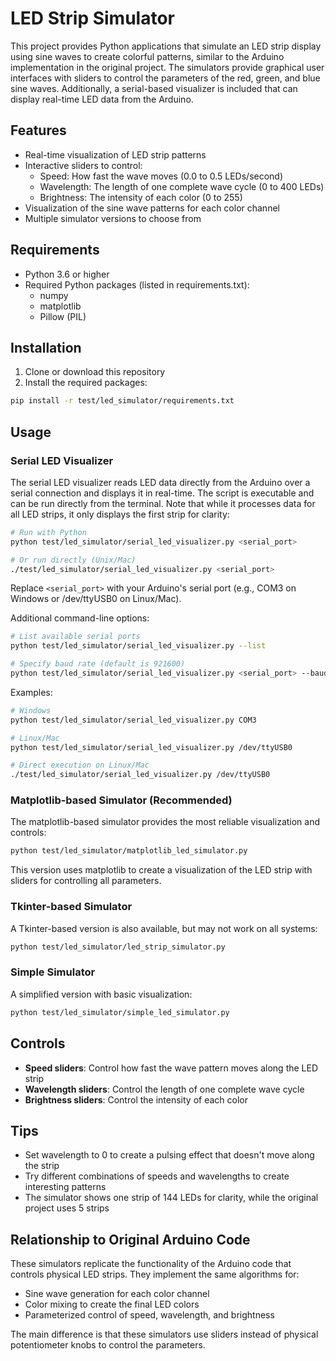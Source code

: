 # LED Strip Simulator

This project provides Python applications that simulate an LED strip display using sine waves to create colorful patterns, similar to the Arduino implementation in the original project. The simulators provide graphical user interfaces with sliders to control the parameters of the red, green, and blue sine waves. Additionally, a serial-based visualizer is included that can display real-time LED data from the Arduino.

## Features

- Real-time visualization of LED strip patterns
- Interactive sliders to control:
  - Speed: How fast the wave moves (0.0 to 0.5 LEDs/second)
  - Wavelength: The length of one complete wave cycle (0 to 400 LEDs)
  - Brightness: The intensity of each color (0 to 255)
- Visualization of the sine wave patterns for each color channel
- Multiple simulator versions to choose from

## Requirements

- Python 3.6 or higher
- Required Python packages (listed in requirements.txt):
  - numpy
  - matplotlib
  - Pillow (PIL)

## Installation

1. Clone or download this repository
2. Install the required packages:

```bash
pip install -r test/led_simulator/requirements.txt
```

## Usage

### Serial LED Visualizer

The serial LED visualizer reads LED data directly from the Arduino over a serial connection and displays it in real-time. The script is executable and can be run directly from the terminal. Note that while it processes data for all LED strips, it only displays the first strip for clarity:

```bash
# Run with Python
python test/led_simulator/serial_led_visualizer.py <serial_port>

# Or run directly (Unix/Mac)
./test/led_simulator/serial_led_visualizer.py <serial_port>
```

Replace `<serial_port>` with your Arduino's serial port (e.g., COM3 on Windows or /dev/ttyUSB0 on Linux/Mac).

Additional command-line options:
```bash
# List available serial ports
python test/led_simulator/serial_led_visualizer.py --list

# Specify baud rate (default is 921600)
python test/led_simulator/serial_led_visualizer.py <serial_port> --baud 115200
```

Examples:
```bash
# Windows
python test/led_simulator/serial_led_visualizer.py COM3

# Linux/Mac
python test/led_simulator/serial_led_visualizer.py /dev/ttyUSB0

# Direct execution on Linux/Mac
./test/led_simulator/serial_led_visualizer.py /dev/ttyUSB0
```

### Matplotlib-based Simulator (Recommended)

The matplotlib-based simulator provides the most reliable visualization and controls:

```bash
python test/led_simulator/matplotlib_led_simulator.py
```

This version uses matplotlib to create a visualization of the LED strip with sliders for controlling all parameters.

### Tkinter-based Simulator

A Tkinter-based version is also available, but may not work on all systems:

```bash
python test/led_simulator/led_strip_simulator.py
```

### Simple Simulator

A simplified version with basic visualization:

```bash
python test/led_simulator/simple_led_simulator.py
```

## Controls

- **Speed sliders**: Control how fast the wave pattern moves along the LED strip
- **Wavelength sliders**: Control the length of one complete wave cycle
- **Brightness sliders**: Control the intensity of each color

## Tips

- Set wavelength to 0 to create a pulsing effect that doesn't move along the strip
- Try different combinations of speeds and wavelengths to create interesting patterns
- The simulator shows one strip of 144 LEDs for clarity, while the original project uses 5 strips

## Relationship to Original Arduino Code

These simulators replicate the functionality of the Arduino code that controls physical LED strips. They implement the same algorithms for:

- Sine wave generation for each color channel
- Color mixing to create the final LED colors
- Parameterized control of speed, wavelength, and brightness

The main difference is that these simulators use sliders instead of physical potentiometer knobs to control the parameters.
